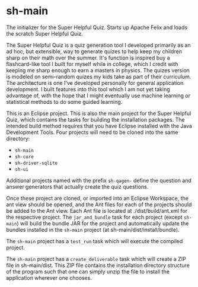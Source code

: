 # sh-main
The initializer for the Super Helpful Quiz. Starts up Apache Felix and loads the scratch Super Helpful Quiz.

The Super Helpful Quiz is a quiz generation tool I developed primarily as an ad hoc, but extensible, way to generate quizes to help keep my children sharp on their math over the summer. It's function is inspired buy a flashcard-like tool I built for myself while in college, which I credit with keeping me sharp enough to earn a masters in physics. The quizes version is modeled on semi-random quizes my kids take as part of their curriculum. The architecture is one I've developed personally for general application development. I built features into this tool which I am not yet taking advantage of, with the hope that I might eventually use machine learning or statistical methods to do some guided learning.

This is an Eclipse project. This is also the main project for the Super Helpful Quiz, which contains the tasks for building the installation packages. The intended build method requires that you have Eclipse installed with the Java Development Tools. Four projects will need to be cloned into the same directory:

* `sh-main`
* `sh-core`
* `sh-driver-sqlite`
* `sh-ui`

Additional projects named with the prefix `sh-qagen-` define the question and answer generators that actually create the quiz questions.

Once these project are cloned, or imported into an Eclipse Workspace, the ant view should be opened, and the Ant files for each of the projects should be added to the Ant view. Each Ant file is located at ./dist/build/ant.xml for the respective project. The `jar_and_bundle` task for each project (except `sh-main`) will build the bundle JAR for the project and automatically update the bundles installed in the `sh-main` project (at sh-main/dist/install/bundle).

The `sh-main` project has a `test_run` task which will execute the compiled project.

The `sh-main` project has a `create_deliverable` task which will create a ZIP file in sh-main/dist. This ZIP file contains the installation directory structure of the program such that one can simply unzip the file to install the application wherever one chooses.
